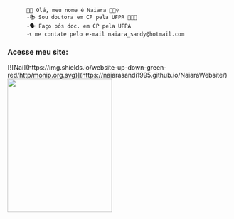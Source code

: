           👋🏼 Olá, meu nome é Naiara 🙋🏻‍♀️
          -📚 Sou doutora em CP pela UFPR 👩🏽‍🎓  
          -🗣️ Faço pós doc. em CP pela UFPA   
          -📞 me contate pelo e-mail naiara_sandy@hotmail.com 
          

<h3>Acesse meu site:</h3>
[![Nai](https://img.shields.io/website-up-down-green-red/http/monip.org.svg)](https://naiarasandi1995.github.io/NaiaraWebsite/)


<img src="https://media.giphy.com/media/Qc0BxWM9TxljvJug2x/giphy.gif" width="235" height="300" />


